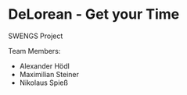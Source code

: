 # DeLorean - Get your Time

SWENGS Project


Team Members:
- Alexander Hödl
- Maximilian Steiner
- Nikolaus Spieß
